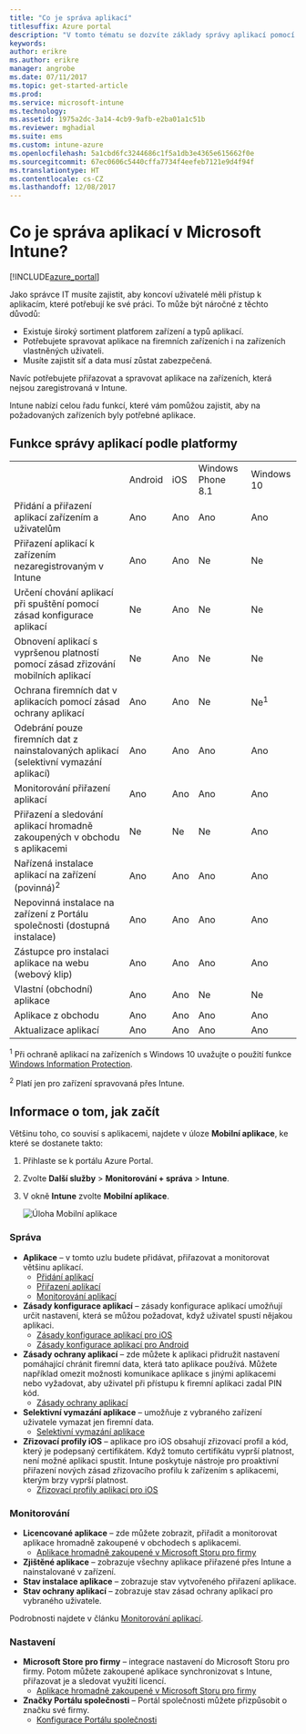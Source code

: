 ```yaml
---
title: "Co je správa aplikací"
titlesuffix: Azure portal
description: "V tomto tématu se dozvíte základy správy aplikací pomocí Microsoft Intune."
keywords: 
author: erikre
ms.author: erikre
manager: angrobe
ms.date: 07/11/2017
ms.topic: get-started-article
ms.prod: 
ms.service: microsoft-intune
ms.technology: 
ms.assetid: 1975a2dc-3a14-4cb9-9afb-e2ba01a1c51b
ms.reviewer: mghadial
ms.suite: ems
ms.custom: intune-azure
ms.openlocfilehash: 5a1cbd6fc3244686c1f5a1db3e4365e615662f0e
ms.sourcegitcommit: 67ec0606c5440cffa7734f4eefeb7121e9d4f94f
ms.translationtype: HT
ms.contentlocale: cs-CZ
ms.lasthandoff: 12/08/2017
---
```

# <a name="what-is-microsoft-intune-app-management"></a>Co je správa aplikací v Microsoft Intune?


[!INCLUDE[azure_portal](./includes/azure_portal.md)]


Jako správce IT musíte zajistit, aby koncoví uživatelé měli přístup k aplikacím, které potřebují ke své práci. To může být náročné z těchto důvodů:
- Existuje široký sortiment platforem zařízení a typů aplikací.
- Potřebujete spravovat aplikace na firemních zařízeních i na zařízeních vlastněných uživateli.
- Musíte zajistit síť a data musí zůstat zabezpečená.

Navíc potřebujete přiřazovat a spravovat aplikace na zařízeních, která nejsou zaregistrovaná v Intune.

Intune nabízí celou řadu funkcí, které vám pomůžou zajistit, aby na požadovaných zařízeních byly potřebné aplikace.

## <a name="app-management-capabilities-by-platform"></a>Funkce správy aplikací podle platformy

||||||
|-|-|-|-|-|
|&nbsp; |Android|iOS|Windows Phone 8.1|Windows 10|
|Přidání a přiřazení aplikací zařízením a uživatelům|Ano|Ano|Ano|Ano|
|Přiřazení aplikací k zařízením nezaregistrovaným v Intune|Ano|Ano|Ne|Ne|
|Určení chování aplikací při spuštění pomocí zásad konfigurace aplikací|Ne|Ano|Ne|Ne|
|Obnovení aplikací s vypršenou platností pomocí zásad zřizování mobilních aplikací|Ne|Ano|Ne|Ne|
|Ochrana firemních dat v aplikacích pomocí zásad ochrany aplikací|Ano|Ano|Ne|Ne<sup>1</sup>|
|Odebrání pouze firemních dat z nainstalovaných aplikací (selektivní vymazání aplikací)|Ano|Ano|Ano|Ano|
|Monitorování přiřazení aplikací|Ano|Ano|Ano|Ano|
|Přiřazení a sledování aplikací hromadně zakoupených v obchodu s aplikacemi|Ne|Ne|Ne|Ano|
|Nařízená instalace aplikací na zařízení (povinná)<sup>2</sup>|Ano|Ano|Ano|Ano|
|Nepovinná instalace na zařízení z Portálu společnosti (dostupná instalace)|Ano|Ano|Ano|Ano|
|Zástupce pro instalaci aplikace na webu (webový klip)|Ano|Ano|Ano|Ano|
|Vlastní (obchodní) aplikace|Ano|Ano|Ne|Ne|
|Aplikace z obchodu|Ano|Ano|Ano|Ano|
|Aktualizace aplikací|Ano|Ano|Ano|Ano|

<sup>1</sup> Při ochraně aplikací na zařízeních s Windows 10 uvažujte o použití funkce [Windows Information Protection](windows-information-protection-configure.md).

<sup>2</sup> Platí jen pro zařízení spravovaná přes Intune.

## <a name="how-to-get-started"></a>Informace o tom, jak začít

Většinu toho, co souvisí s aplikacemi, najdete v úloze **Mobilní aplikace**, ke které se dostanete takto:

1. Přihlaste se k portálu Azure Portal.
2. Zvolte **Další služby** > **Monitorování + správa** > **Intune**.
3. V okně **Intune** zvolte **Mobilní aplikace**.

    ![Úloha Mobilní aplikace](./media/apps-workload.png)

### <a name="manage"></a>Správa
- **Aplikace** – v tomto uzlu budete přidávat, přiřazovat a monitorovat většinu aplikací.
    - [Přidání aplikací](apps-add.md)
    - [Přiřazení aplikací](apps-deploy.md)
    - [Monitorování aplikací](apps-monitor.md)
- **Zásady konfigurace aplikací** – zásady konfigurace aplikací umožňují určit nastavení, která se můžou požadovat, když uživatel spustí nějakou aplikaci.
    - [Zásady konfigurace aplikací pro iOS](app-configuration-policies-use-ios.md)
    - [Zásady konfigurace aplikací pro Android](app-configuration-policies-use-android.md)
- **Zásady ochrany aplikací** – zde můžete k aplikaci přidružit nastavení pomáhající chránit firemní data, která tato aplikace používá. Můžete například omezit možnosti komunikace aplikace s jinými aplikacemi nebo vyžadovat, aby uživatel při přístupu k firemní aplikaci zadal PIN kód.
    - [Zásady ochrany aplikací](app-protection-policies.md)
- **Selektivní vymazání aplikace** – umožňuje z vybraného zařízení uživatele vymazat jen firemní data.
    - [Selektivní vymazání aplikace](apps-selective-wipe.md)
- **Zřizovací profily iOS** – aplikace pro iOS obsahují zřizovací profil a kód, který je podepsaný certifikátem. Když tomuto certifikátu vyprší platnost, není možné aplikaci spustit. Intune poskytuje nástroje pro proaktivní přiřazení nových zásad zřizovacího profilu k zařízením s aplikacemi, kterým brzy vyprší platnost.
    - [Zřizovací profily aplikací pro iOS](app-provisioning-profile-ios.md)

### <a name="monitor"></a>Monitorování
- **Licencované aplikace** – zde můžete zobrazit, přiřadit a monitorovat aplikace hromadně zakoupené v obchodech s aplikacemi.
    - [Aplikace hromadně zakoupené v Microsoft Storu pro firmy](windows-store-for-business.md)
- **Zjištěné aplikace** – zobrazuje všechny aplikace přiřazené přes Intune a nainstalované v zařízení.
- **Stav instalace aplikace** – zobrazuje stav vytvořeného přiřazení aplikace.
- **Stav ochrany aplikací** – zobrazuje stav zásad ochrany aplikací pro vybraného uživatele.

Podrobnosti najdete v článku [Monitorování aplikací](apps-monitor.md).

### <a name="setup"></a>Nastavení
<!--- **iOS VPP Tokens**
    - [iOS volume-purchased apps](vpp-apps-ios.md) --->
- **Microsoft Store pro firmy** – integrace nastavení do Microsoft Storu pro firmy. Potom můžete zakoupené aplikace synchronizovat s Intune, přiřazovat je a sledovat využití licencí.
    - [Aplikace hromadně zakoupené v Microsoft Storu pro firmy](windows-store-for-business.md)
- **Značky Portálu společnosti** – Portál společnosti můžete přizpůsobit o značku své firmy.
    - [Konfigurace Portálu společnosti](company-portal-app.md)
